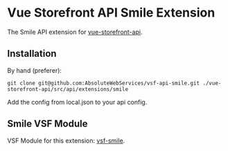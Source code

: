 # Vue Storefront API Smile Extension

The Smile API extension for [vue-storefront-api](https://github.com/DivanteLtd/vue-storefront-api).

## Installation

By hand (preferer):

```shell
git clone git@github.com:AbsoluteWebServices/vsf-api-smile.git ./vue-storefront-api/src/api/extensions/smile
```

Add the config from local.json to your api config.

## Smile VSF Module

VSF Module for this extension: [vsf-smile](https://github.com/AbsoluteWebServices/vsf-smile).
